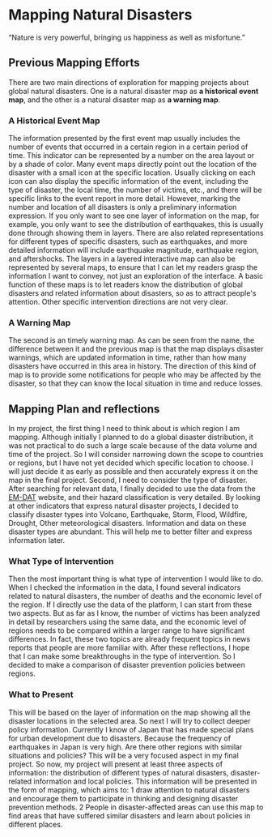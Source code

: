 # Mapping Natural Disasters

“Nature is very powerful, bringing us happiness as well as misfortune.”


## Previous Mapping Efforts

There are two main directions of exploration for mapping projects about global natural disasters. One is a natural disaster map as **a historical event map**, and the other is a natural disaster map as **a warning map**. 

### A Historical Event Map
The information presented by the first event map usually includes the number of events that occurred in a certain region in a certain period of time. This indicator can be represented by a number on the area layout or by a shade of color. Many event maps directly point out the location of the disaster with a small icon at the specific location. Usually clicking on each icon can also display the specific information of the event, including the type of disaster, the local time, the number of victims, etc., and there will be specific links to the event report in more detail. However, marking the number and location of all disasters is only a preliminary information expression. If you only want to see one layer of information on the map, for example, you only want to see the distribution of earthquakes, this is usually done through showing them in layers. There are also related representations for different types of specific disasters, such as earthquakes, and more detailed information will include earthquake magnitude, earthquake region, and aftershocks. The layers in a layered interactive map can also be represented by several maps, to ensure that I can let my readers grasp the information I want to convey, not just an exploration of the interface. A basic function of these maps is to let readers know the distribution of global disasters and related information about disasters, so as to attract people's attention. Other specific intervention directions are not very clear. 

### A Warning Map
The second is an timely warning map. As can be seen from the name, the difference between it and the previous map is that the map displays disaster warnings, which are updated information in time, rather than how many disasters have occurred in this area in history. The direction of this kind of map is to provide some notifications for people who may be affected by the disaster, so that they can know the local situation in time and reduce losses.



## Mapping Plan and reflections

In my project, the first thing I need to think about is which region I am mapping. Although initially I planned to do a global disaster distribution, it was not practical to do such a large scale because of the data volume and time of the project. So I will consider narrowing down the scope to countries or regions, but I have not yet decided which specific location to choose. I will just decide it as early as possible and then accurately express it on the map in the final project. Second, I need to consider the type of disaster. After searching for relevant data, I finally decided to use the data from the [EM-DAT](https://public.emdat.be/data) website, and their hazard classification is very detailed. By looking at other indicators that express natural disaster projects, I decided to classify disaster types into Volcano, Earthquake, Storm, Flood, Wildfire, Drought, Other meteorological disasters. Information and data on these disaster types are abundant. This will help me to better filter and express information later.

### What Type of Intervention
Then the most important thing is what type of intervention I would like to do. When I checked the information in the data, I found several indicators related to natural disasters, the number of deaths and the economic level of the region. If I directly use the data of the platform, I can start from these two aspects. But as far as I know, the number of victims has been analyzed in detail by researchers using the same data, and the economic level of regions needs to be compared within a larger range to have significant differences. In fact, these two topics are already frequent topics in news reports that people are more familiar with. After these reflections, I hope that I can make some breakthroughs in the type of intervention. So I decided to make a comparison of disaster prevention policies between regions. 

### What to Present
This will be based on the layer of information on the map showing all the disaster locations in the selected area. So next I will try to collect deeper policy information. Currently I know of Japan that has made special plans for urban development due to disasters. Because the frequency of earthquakes in Japan is very high. Are there other regions with similar situations and policies? This will be a very focused aspect in my final project. So now, my project will present at least three aspects of information: the distribution of different types of natural disasters, disaster-related information and local policies. This information will be presented in the form of mapping, which aims to: 1 draw attention to natural disasters and encourage them to participate in thinking and designing disaster prevention methods. 2 People in disaster-affected areas can use this map to find areas that have suffered similar disasters and learn about policies in different places.
